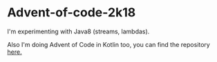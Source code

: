 # Advent-of-code-2k18

I'm experimenting with Java8 (streams, lambdas).

Also I'm doing Advent of Code in Kotlin too, you can find the repository [here.](https://github.com/wildangerm/advent-of-code-2k18-kt)
